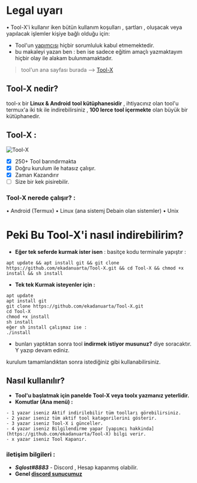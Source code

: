 # Legal uyarı
• Tool-X'i kullanır iken bütün kullanım koşulları , şartları , oluşacak veya yapılacak işlemler kişiye bağlı olduğu için: 
- Tool'un [yapımcısı](https://github.com/ekadanuarta)
hiçbir sorumluluk kabul etmemektedir.
- bu makaleyi yazan ben :
ben ise sadece eğitim amaçlı yazmaktayım hiçbir olay ile alakam bulunmamaktadır.

> tool'un ana sayfası burada --> [Tool-X](https://github.com/ekadanuarta/Tool-X)
## Tool-X nedir?

tool-x bir **__Linux & Android__** **tool kütüphanesidir** , ihtiyacınız olan tool'u 
termux'a iki tık ile indirebilirsiniz , **100 lerce tool içermekte** olan büyük bir kütüphanedir.

## Tool-X : 
![Tool-X](https://encrypted-tbn0.gstatic.com/images?q=tbn:ANd9GcTITu7mjAwH2acT2ct8Nb7LUiF-X6U4Eg5L5A&usqp=CAU)

- [x] 250+ Tool barındırmakta
- [x] Doğru kurulum ile hatasız çalışır.
- [x] Zaman Kazandırır 
- [ ] Size bir kek pisirebilir.

### Tool-X nerede çalışır? :

• Android (Termux)
• Linux (ana sistemj Debain olan sistemler)
• Unix

# Peki Bu Tool-X'i nasıl indirebilirim?

- **Eğer tek seferde kurmak ister isen** :
basitçe kodu terminale yapıştır :
``` 
apt update && apt install git && git clone https://github.com/ekadanuarta/Tool-X.git && cd Tool-X && chmod +x install && sh install 
```

- **Tek tek Kurmak isteyenler için :**
```
apt update
apt install git
git clone https://github.com/ekadanuarta/Tool-X.git
cd Tool-X
chmod +x install
sh install
eğer sh install çalışmaz ise :
./install
```

- bunları yaptıktan sonra tool **indirmek istiyor musunuz?** diye soracaktır.
Y yazıp devam ediniz.

kurulum tamamlandıktan sonra istediğiniz gibi kullanabilirsiniz.

## Nasıl kullanılır? 
- **Tool'u başlatmak için panelde Tool-X veya toolx yazmanız yeterlidir.**
- **Komutlar (Ana menü) :**
```
- 1 yazar iseniz Aktif indirilebilir tüm toolları görebilirsiniz.
- 2 yazar iseniz tüm aktif tool katagorilerini gösterir.
- 3 yazar iseniz Tool-X i günceller.
- 4 yazar iseniz Bilgilendirme yapar [yapımcı hakkinda](https://github.com/ekadanuarta/Tool-X) bilgi verir.
- x yazar iseniz Tool Kapanır.
```
### iletişim bilgileri :
- ***Sqlost#8883*** - Discord , Hesap kapanmış olabilir.
- **Genel [discord sunucumuz](https://discord.gg/fXJgZVGbE6)**

